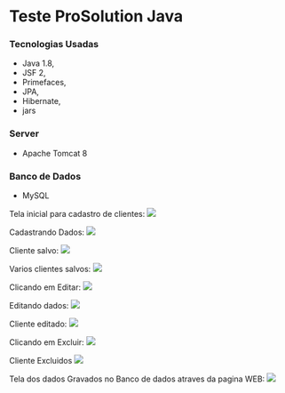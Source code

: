 # Teste ProSolution Java

### Tecnologias Usadas
- Java 1.8,
- JSF 2,
- Primefaces,
- JPA,
- Hibernate,
- jars

### Server
- Apache Tomcat 8

### Banco de Dados
- MySQL


Tela inicial para cadastro de clientes:
<img src ="https://i.imgur.com/jHj3Fyw.png">

Cadastrando Dados:
<img src="https://i.imgur.com/uRvEW55.png">

Cliente salvo:
<img src="https://i.imgur.com/DaXfbiL.png">

Varios clientes salvos:
<img src="https://i.imgur.com/iMielsG.png">

Clicando em Editar:
<img src="https://i.imgur.com/21E6x0P.png">

Editando dados:
<img src="https://i.imgur.com/f2WiHKQ.png">

Cliente editado:
<img src="https://i.imgur.com/SwGCJB3.png">

Clicando em Excluir:
<img src="https://i.imgur.com/GYRdBuo.png">

Cliente Excluidos
<img src="https://i.imgur.com/vdkdL5g.png">

Tela dos dados Gravados no Banco de dados atraves da pagina WEB:
<img src="https://i.imgur.com/TRuRB6A.png">

